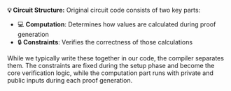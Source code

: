 **💡 Circuit Structure:** Original circuit code consists of two key parts:

- 💻 **Computation**: Determines how values are calculated during proof generation
- 🔒 **Constraints**: Verifies the correctness of those calculations

While we typically write these together in our code, the compiler separates them. The constraints are fixed during the setup phase and become the core verification logic, while the computation part runs with private and public inputs during each proof generation.
